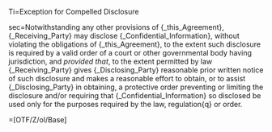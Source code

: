 Ti=Exception for Compelled Disclosure

sec=Notwithstanding any other provisions of {_this_Agreement}, {_Receiving_Party} may disclose {_Confidential_Information}, without violating the obligations of {_this_Agreement}, to the extent such disclosure is required by a valid order of a court or other governmental body having jurisdiction, and <i>provided that</i>, to the extent permitted by law {_Receiving_Party} gives {_Disclosing_Party} reasonable prior written notice of such disclosure and makes a reasonable effort to obtain, or to assist {_Disclosing_Party} in obtaining, a protective order preventing or limiting the disclosure and/or requiring that {_Confidential_Information} so disclosed be used only for the purposes required by the law, regulation{q} or order.

=[OTF/Z/ol/Base]